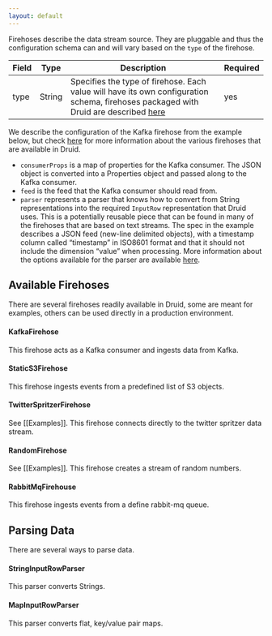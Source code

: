```yaml
---
layout: default
---
```

Firehoses describe the data stream source. They are pluggable and thus the configuration schema can and will vary based on the `type` of the firehose.

|Field|Type|Description|Required|
|-----|----|-----------|--------|
|type|String|Specifies the type of firehose. Each value will have its own configuration schema, firehoses packaged with Druid are described [here](https://github.com/metamx/druid/wiki/Firehose#available-firehoses)|yes|

We describe the configuration of the Kafka firehose from the example below, but check [here](https://github.com/metamx/druid/wiki/Firehose#available-firehoses) for more information about the various firehoses that are available in Druid.

-   `consumerProps` is a map of properties for the Kafka consumer. The JSON object is converted into a Properties object and passed along to the Kafka consumer.
-   `feed` is the feed that the Kafka consumer should read from.
-   `parser` represents a parser that knows how to convert from String representations into the required `InputRow` representation that Druid uses. This is a potentially reusable piece that can be found in many of the firehoses that are based on text streams. The spec in the example describes a JSON feed (new-line delimited objects), with a timestamp column called “timestamp” in ISO8601 format and that it should not include the dimension “value” when processing. More information about the options available for the parser are available [here](https://github.com/metamx/druid/wiki/Firehose#parsing-data).

Available Firehoses
-------------------

There are several firehoses readily available in Druid, some are meant for examples, others can be used directly in a production environment.

#### KafkaFirehose

This firehose acts as a Kafka consumer and ingests data from Kafka.

#### StaticS3Firehose

This firehose ingests events from a predefined list of S3 objects.

#### TwitterSpritzerFirehose

See [[Examples]]. This firehose connects directly to the twitter spritzer data stream.

#### RandomFirehose

See [[Examples]]. This firehose creates a stream of random numbers.

#### RabbitMqFirehouse

This firehose ingests events from a define rabbit-mq queue.

Parsing Data
------------

There are several ways to parse data.

#### StringInputRowParser

This parser converts Strings.

#### MapInputRowParser

This parser converts flat, key/value pair maps.
